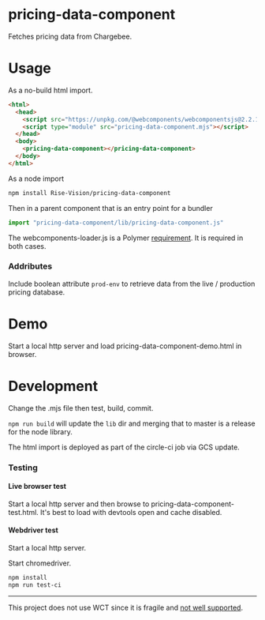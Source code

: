 # pricing-data-component

Fetches pricing data from Chargebee.

# Usage

As a no-build html import.

``` html
<html>
  <head>
    <script src="https://unpkg.com/@webcomponents/webcomponentsjs@2.2.10/webcomponents-loader.js"></script>
    <script type="module" src="pricing-data-component.mjs"></script>
  </head>
  <body>
    <pricing-data-component></pricing-data-component>
  </body>
</html>
```

As a node import

``` bash
npm install Rise-Vision/pricing-data-component
```

Then in a parent component that is an entry point for a bundler

``` js
import "pricing-data-component/lib/pricing-data-component.js"
```

The webcomponents-loader.js is a Polymer [requirement](https://polymer-library.polymer-project.org/3.0/docs/polyfills).
It is required in both cases.

### Addributes

Include boolean attribute `prod-env` to retrieve data from the live / production pricing database.

# Demo

Start a local http server and load pricing-data-component-demo.html in browser.

# Development

Change the .mjs file then test, build, commit.

`npm run build` will update the `lib` dir and merging that to master is a release for the node library.

The html import is deployed as part of the circle-ci job via GCS update.

### Testing

#### Live browser test

Start a local http server and then browse to pricing-data-component-test.html.
It's best to load with devtools open and cache disabled.

#### Webdriver test

Start a local http server.

Start chromedriver.

``` bash
npm install
npm run test-ci

```

--------

This project does not use WCT since it is fragile and [not well supported](https://github.com/Polymer/tools/issues/3398).
